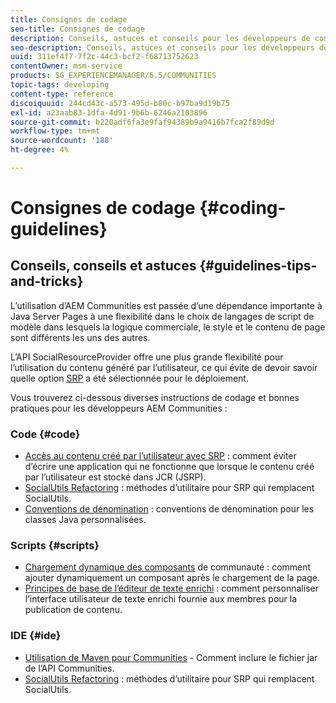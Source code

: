 ```yaml
---
title: Consignes de codage
seo-title: Consignes de codage
description: Conseils, astuces et conseils pour les développeurs de communautés
seo-description: Conseils, astuces et conseils pour les développeurs de communautés
uuid: 311ef4f7-7f2c-44c3-bcf2-f68713752623
contentOwner: msm-service
products: SG_EXPERIENCEMANAGER/6.5/COMMUNITIES
topic-tags: developing
content-type: reference
discoiquuid: 244cd43c-a573-495d-b80c-b97ba9d19b75
exl-id: a23aab83-1dfa-4d91-9b6b-6246a2103896
source-git-commit: b220adf6fa3e9faf94389b9a9416b7fca2f89d9d
workflow-type: tm+mt
source-wordcount: '188'
ht-degree: 4%

---
```


# Consignes de codage {#coding-guidelines}

## Conseils, conseils et astuces {#guidelines-tips-and-tricks}

L’utilisation d’AEM Communities est passée d’une dépendance importante à Java Server Pages à une flexibilité dans le choix de langages de script de modèle dans lesquels la logique commerciale, le style et le contenu de page sont différents les uns des autres.

L’API SocialResourceProvider offre une plus grande flexibilité pour l’utilisation du contenu généré par l’utilisateur, ce qui évite de devoir savoir quelle option [SRP](srp.md) a été sélectionnée pour le déploiement.

Vous trouverez ci-dessous diverses instructions de codage et bonnes pratiques pour les développeurs AEM Communities :

### Code {#code}

* [Accès au contenu créé par l’utilisateur avec SRP](accessing-ugc-with-srp.md)  : comment éviter d’écrire une application qui ne fonctionne que lorsque le contenu créé par l’utilisateur est stocké dans JCR (JSRP).
* [SocialUtils Refactoring](socialutils.md)  : méthodes d’utilitaire pour SRP qui remplacent SocialUtils.
* [Conventions de dénomination](naming-conventions.md)  : conventions de dénomination pour les classes Java personnalisées.

### Scripts {#scripts}

* [Chargement dynamique des composants](sideloading.md)  de communauté : comment ajouter dynamiquement un composant après le chargement de la page.
* [Principes de base de l’éditeur de texte enrichi](rte.md)  : comment personnaliser l’interface utilisateur de texte enrichi fournie aux membres pour la publication de contenu.

### IDE {#ide}

* [Utilisation de Maven pour Communities](maven.md)  - Comment inclure le fichier jar de l’API Communities.
* [SocialUtils Refactoring](socialutils.md)  : méthodes d’utilitaire pour SRP qui remplacent SocialUtils.
